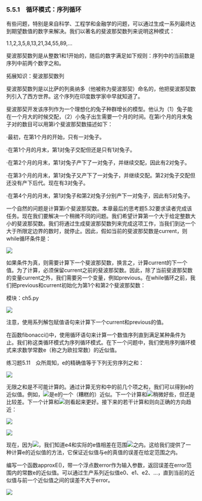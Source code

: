    

### 5.5.1　循环模式：序列循环

有些问题，特别是来自科学、工程学和金融学的问题，可以通过生成一系列最终达到期望数值的数字来解决。我们以著名的斐波那契数列来说明这种模式：

1.1,2,3,5,8,13,21,34,55,89,…

斐波那契数列是从整数1和1开始的，随后的数字满足如下规则：序列中的当前数是序列中前两个数字之和。

拓展知识：斐波那契数列

斐波那契数列是以比萨的列奥纳多（他被称为斐波那契）命名的，他把斐波那契数列引入了西方世界。这个序列在印度数学家中早就知道了。

斐波那契开发该序列作为一个理想化的兔子种群增长的模型。他认为（1）兔子能在一个月大的时候交配，（2）小兔子出生需要一个月的时间。在第i个月的月末兔子对的数目可以用第i个斐波那契数描述如下：

·最初，在第1个月的开始，只有一对兔子。

·在第1个月的月末，第1对兔子交配但还是只有1对兔子。

·在第2个月的月末，第1对兔子产下了一对兔子，并继续交配，因此有2对兔子。

·在第3个月的月末，第1对兔子又产下了一对兔子，并继续交配。第2对兔子交配但还没有产下后代。现在有3对兔子。

·在第4个月的月末，第1对兔子和第2对兔子分别产下一对兔子，因此有5对兔子。

一个自然的问题是计算第i个斐波那契数。本章最后的思考题5.32要求读者完成该任务。现在我们要解决一个稍微不同的问题。我们希望计算第一个大于给定整数大小的斐波那契数。我们将通过生成斐波那契数列来完成这项工作，当我们到达一个大于所限定边界的数时，就停止。因此，假如当前的斐波那契数是current，则while循环条件是：

![](0-Assets/Epubook/程序员编程语言经典合集（计算机科学丛书5册套装），javapython编程语言含经典教材龙书《编译原理》%20(Bruce%20Eckel%20%20Alfred%20V.%20Aho%20%20Monica%20S.%20Lam%20etc.)%20(Z-Library)/images/image08432.jpeg)

如果条件为真，则需要计算下一个斐波那契数，换言之，计算current的下一个值。为了计算，必须保留current之前的斐波那契数。因此，除了当前斐波那契数的变量current之外，我们需要另一个变量，例如previous。在while循环之前，我们把previous和current初始化为第1个和第2个斐波那契数：

模块：ch5.py

![](0-Assets/Epubook/程序员编程语言经典合集（计算机科学丛书5册套装），javapython编程语言含经典教材龙书《编译原理》%20(Bruce%20Eckel%20%20Alfred%20V.%20Aho%20%20Monica%20S.%20Lam%20etc.)%20(Z-Library)/images/image08433.jpeg)

注意，使用系列解包赋值语句来计算下一个current和previous的值。

在函数fibonacci()中，使用循环语句来计算一个数值序列直到满足某种条件为止。我们称这类循环模式为序列循环模式。在下一个问题中，我们使用序列循环模式来求数学常数e（称之为欧拉常数）的近似值。

练习题5.11　众所周知，e的精确值等于下列无穷序列之和：

![](0-Assets/Epubook/程序员编程语言经典合集（计算机科学丛书5册套装），javapython编程语言含经典教材龙书《编译原理》%20(Bruce%20Eckel%20%20Alfred%20V.%20Aho%20%20Monica%20S.%20Lam%20etc.)%20(Z-Library)/images/image08434.jpeg)

无限之和是不可能计算的。通过计算无穷和中的前几个项之和，我们可以得到e的近似值。例如，![](0-Assets/Epubook/程序员编程语言经典合集（计算机科学丛书5册套装），javapython编程语言含经典教材龙书《编译原理》%20(Bruce%20Eckel%20%20Alfred%20V.%20Aho%20%20Monica%20S.%20Lam%20etc.)%20(Z-Library)/images/image08435.jpeg)是e的一个（糟糕的）近似。下一个计算和![](0-Assets/Epubook/程序员编程语言经典合集（计算机科学丛书5册套装），javapython编程语言含经典教材龙书《编译原理》%20(Bruce%20Eckel%20%20Alfred%20V.%20Aho%20%20Monica%20S.%20Lam%20etc.)%20(Z-Library)/images/image08436.jpeg)稍微好些，但还是比较差。下一个计算和![](0-Assets/Epubook/程序员编程语言经典合集（计算机科学丛书5册套装），javapython编程语言含经典教材龙书《编译原理》%20(Bruce%20Eckel%20%20Alfred%20V.%20Aho%20%20Monica%20S.%20Lam%20etc.)%20(Z-Library)/images/image08437.jpeg)则看起来更好。接下来的若干计算和则向正确的方向趋近：

![](0-Assets/Epubook/程序员编程语言经典合集（计算机科学丛书5册套装），javapython编程语言含经典教材龙书《编译原理》%20(Bruce%20Eckel%20%20Alfred%20V.%20Aho%20%20Monica%20S.%20Lam%20etc.)%20(Z-Library)/images/image08438.jpeg)

![](0-Assets/Epubook/程序员编程语言经典合集（计算机科学丛书5册套装），javapython编程语言含经典教材龙书《编译原理》%20(Bruce%20Eckel%20%20Alfred%20V.%20Aho%20%20Monica%20S.%20Lam%20etc.)%20(Z-Library)/images/image08439.jpeg)

现在，因为![](0-Assets/Epubook/程序员编程语言经典合集（计算机科学丛书5册套装），javapython编程语言含经典教材龙书《编译原理》%20(Bruce%20Eckel%20%20Alfred%20V.%20Aho%20%20Monica%20S.%20Lam%20etc.)%20(Z-Library)/images/image08440.jpeg)，我们知道e4和实际的e值相差在范围![](0-Assets/Epubook/程序员编程语言经典合集（计算机科学丛书5册套装），javapython编程语言含经典教材龙书《编译原理》%20(Bruce%20Eckel%20%20Alfred%20V.%20Aho%20%20Monica%20S.%20Lam%20etc.)%20(Z-Library)/images/image08441.jpeg)之内。这给我们提供了一种计算e的近似值的方法，它保证近似值与e的真值的误差在给定范围之内。

编写一个函数approxE()，带一个浮点数error作为输入参数，返回误差在error范围内的常数e的近似值。可以通过生产系列近似值e0、e1、e2、…，直到当前的近似值与前一个近似值之间的误差不大于error。

![](0-Assets/Epubook/程序员编程语言经典合集（计算机科学丛书5册套装），javapython编程语言含经典教材龙书《编译原理》%20(Bruce%20Eckel%20%20Alfred%20V.%20Aho%20%20Monica%20S.%20Lam%20etc.)%20(Z-Library)/images/image08442.jpeg)